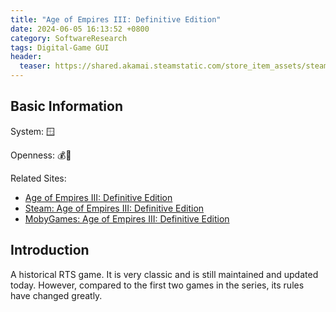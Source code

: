 ```yaml
---
title: "Age of Empires III: Definitive Edition"
date: 2024-06-05 16:13:52 +0800
category: SoftwareResearch
tags: Digital-Game GUI
header:
  teaser: https://shared.akamai.steamstatic.com/store_item_assets/steam/apps/933110/header.jpg?t=1691530205
---
```


## Basic Information

System: 🪟

Openness: 💰📕

Related Sites:

* [Age of Empires III: Definitive Edition](https://www.ageofempires.com/games/aoeiiide/)
* [Steam: Age of Empires III: Definitive Edition](https://store.steampowered.com/app/933110/Age_of_Empires_III_Definitive_Edition/)
* [MobyGames: Age of Empires III: Definitive Edition](https://www.mobygames.com/game/151534/age-of-empires-iii-definitive-edition/)

## Introduction

A historical RTS game. It is very classic and is still maintained and updated today. However, compared to the first two games in the series, its rules have changed greatly.

